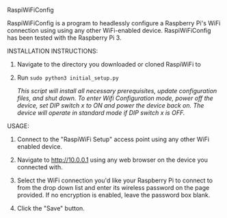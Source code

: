 RaspiWiFiConfig

RaspiWiFiConfig is a program to headlessly configure a Raspberry Pi's WiFi 
connection using using any other WiFi-enabled device. RaspiWiFiConfig has been 
tested with the Raspberry Pi 3.



INSTALLATION INSTRUCTIONS:

1. Navigate to the directory you downloaded or cloned RaspiWiFi to

2. Run `sudo python3 initial_setup.py`

   *This script will install all necessary prerequisites, update configuration files, and shut down. To enter Wifi Configuration mode, power off the device, set DIP switch x to ON and power the device back on. The device will operate in standard mode if DIP switch x is OFF.*


USAGE:

1. Connect to the "RaspiWiFi Setup" access point using any other WiFi enabled device.

2. Navigate to http://10.0.0.1 using any web browser on the device you connected with.

3. Select the WiFi connection you'd like your Raspberry Pi to connect to from the drop down list and enter its wireless password on the page provided. If no encryption is enabled, leave the password box blank.

4. Click the "Save" button.
